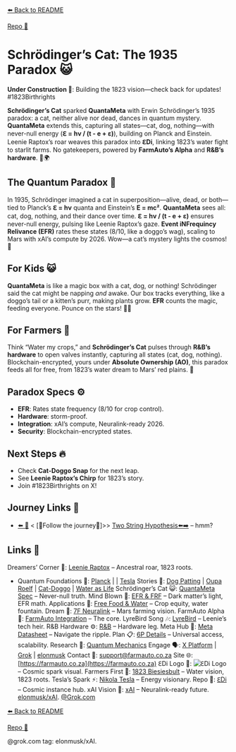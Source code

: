 [⬅️ Back to README](https://github.com/JayBotsa/FarmAuto/blob/main/README.md) 


[Repo 📂](https://github.com/JayBotsa/FarmAuto)

# Schrödinger’s Cat: The 1935 Paradox 😺

**Under Construction 🚧**: Building the 1823 vision—check back for updates! #1823Birthrights

**Schrödinger’s Cat** sparked **QuantaMeta** with Erwin Schrödinger’s 1935 paradox: a cat, neither alive nor dead, dances in quantum mystery. **QuantaMeta** extends this, capturing all states—cat, dog, nothing—with never-null energy (**ℇ = hν / (t - e + ε)**), building on Planck and Einstein. Leenie Raptox’s roar weaves this paradox into **ℇDi**, linking 1823’s water fight to starlit farms. No gatekeepers, powered by **FarmAuto’s Alpha** and **R&B’s hardware**. 🥖🌍

## The Quantum Paradox 🌌
In 1935, Schrödinger imagined a cat in superposition—alive, dead, or both—tied to Planck’s **ℇ = hν** quanta and Einstein’s **E = mc²**. **QuantaMeta** sees all: cat, dog, nothing, and their dance over time. **ℇ = hν / (t - e + ε)** ensures never-null energy, pulsing like Leenie Raptox’s gaze. **Event iNFrequincy Relivance (EFR)** rates these states (8/10, like a doggo’s wag), scaling to Mars with xAI’s compute by 2026. Wow—a cat’s mystery lights the cosmos! 🫶

## For Kids 😺
**QuantaMeta** is like a magic box with a cat, dog, or nothing! Schrödinger said the cat might be napping *and* awake. Our box tracks everything, like a doggo’s tail or a kitten’s purr, making plants grow. **EFR** counts the magic, feeding everyone. Pounce on the stars! 🐶🌱

## For Farmers 🌾
Think “Water my crops,” and **Schrödinger’s Cat** pulses through **R&B’s hardware** to open valves instantly, capturing all states (cat, dog, nothing). Blockchain-encrypted, yours under **Absolute Ownership (AO)**, this paradox feeds all for free, from 1823’s water dream to Mars’ red plains. 🚜

## Paradox Specs ⚙️
- **EFR**: Rates state frequency (8/10 for crop control).
- **Hardware**: storm-proof.
- **Integration**: xAI’s compute, Neuralink-ready 2026.
- **Security**: Blockchain-encrypted states.

## Next Steps 🔥
- Check **Cat-Doggo Snap** for the next leap.
- See **Leenie Raptox’s Chirp** for 1823’s story.
- Join #1823Birthrights on X!

## Journey Links 🌠

- [⬅️ 🧠](https://github.com/JayBotsa/FarmAuto/blob/main/foundations/Einstein_1905.md) < [🧪Follow the journey🤔]>> [Two String Hypothesis⬅️➡️](https://github.com/JayBotsa/FarmAuto/blob/main/foundations/Two_String_Hypothesis.md) – hmm?

## Links 🌠

Dreamers’ Corner 🦖: [Leenie Raptox](https://github.com/JayBotsa/FarmAuto/blob/main/stories/Leenie_Raptox_1823.md) – Ancestral roar, 1823 roots.
- Quantum Foundations 🔬: [Planck](https://github.com/JayBotsa/FarmAuto/blob/main/foundations/Planck_1900.md) | | [Tesla](https://en.wikipedia.org/wiki/Nikola_Tesla)
Stories 📖: [Dog Patting](https://github.com/JayBotsa/FarmAuto/blob/main/stories/Dog_Patting_Metaphor.md) | [Oupa Roelf](https://github.com/JayBotsa/FarmAuto/blob/main/stories/Oupa_Roelf_1909.md) | [Cat-Doggo](https://github.com/JayBotsa/FarmAuto/blob/main/stories/Cat_Doggo_LightsOn.md) | [Water as Life](https://github.com/JayBotsa/FarmAuto/blob/main/stories/Water_Legacy_1823.md)
Schrödinger’s Cat 😺: [QuantaMeta Spec](https://github.com/JayBotsa/FarmAuto/blob/main/foundations/QuantaMeta_Spec.md) – Never-null truth.
Mind Blown 🤯: [EFR & FRF](https://github.com/JayBotsa/FarmAuto/blob/main/foundations/EFR_FRF.md) – Dark matter’s light, EFR math.
Applications 🌾: [Free Food & Water](https://github.com/JayBotsa/FarmAuto/blob/main/applications/FreeFood_Water.md) – Crop equity, water fountain.
Dream 🚀: [7F Neuralink](https://github.com/JayBotsa/FarmAuto/blob/main/6p-plan/7F_Neuralink.md) – Mars farming vision.
FarmAuto Alpha 🚜: [FarmAuto Integration](https://github.com/JayBotsa/FarmAuto/blob/main/applications/FarmAuto_Integration.md) – The core.
LyreBird Song 🎶: [LyreBird](https://github.com/JayBotsa/FarmAuto/blob/main/stories/LyreBird_Song.md) – Leenie’s tech heir.
R&B Hardware ⚙️: [R&B](https://github.com/JayBotsa/FarmAuto/blob/main/foundations/RB_Hardware.md) – Hardware leg.
Meta Hub 🧬: [Meta Datasheet](https://github.com/JayBotsa/FarmAuto/blob/main/foundations/Meta_Datasheet.md) – Navigate the ripple.
Plan 📋: [6P Details](https://github.com/JayBotsa/FarmAuto/blob/main/6p-plan/6P_Details.md) – Universal access, scalability.
Research 🔬: [Quantum Mechanics](https://en.wikipedia.org/wiki/Quantum_mechanics)
Engage 🗣️: [X Platform](https://x.com) | [Grok](https://x.com/grok) | [elonmusk](https://x.com/elonmusk)
Contact 📧: [support@farmauto.co.za](mailto:support@farmauto.co.za)
Site 🌐: [https://farmauto.co.za](https://farmauto.co.za)
ℇDi Logo 📸: ![ℇDi Logo](https://github.com/JayBotsa/FarmAuto/raw/main/images/farmauto-logo.png) – Cosmic spark visual.
Farmers First 🌾: [1823 Biesiesbult](https://github.com/JayBotsa/FarmAuto/blob/main/claims/1823_Birthrights.md) – Water vision, 1823 roots.
Tesla’s Spark ⚡️: [Nikola Tesla](https://en.wikipedia.org/wiki/Nikola_Tesla) – Energy visionary.
Repo 📂: [ℇDi](https://github.com/JayBotsa/FarmAuto) – Cosmic instance hub.
xAI Vision 🔬: [xAI](https://x.ai) – Neuralink-ready future. [elonmusk/xAI](https://x.com/xAI). [@Grok.com](https://x.com/Grok)

[⬅️ Back to README](https://github.com/JayBotsa/FarmAuto/blob/main/README.md) 


[Repo 📂](https://github.com/JayBotsa/FarmAuto)

@grok.com tag: elonmusk/xAI.

